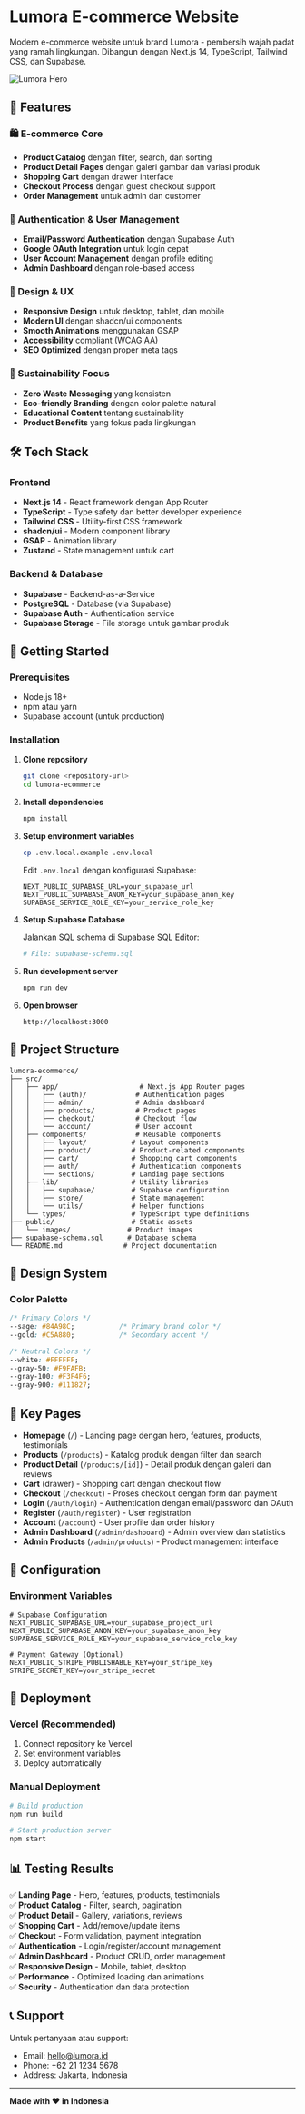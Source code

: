 # Lumora E-commerce Website

Modern e-commerce website untuk brand Lumora - pembersih wajah padat yang ramah lingkungan. Dibangun dengan Next.js 14, TypeScript, Tailwind CSS, dan Supabase.

![Lumora Hero](./public/images/hero-image.jpg)

## 🌟 Features

### 🛍️ E-commerce Core
- **Product Catalog** dengan filter, search, dan sorting
- **Product Detail Pages** dengan galeri gambar dan variasi produk
- **Shopping Cart** dengan drawer interface
- **Checkout Process** dengan guest checkout support
- **Order Management** untuk admin dan customer

### 🔐 Authentication & User Management
- **Email/Password Authentication** dengan Supabase Auth
- **Google OAuth Integration** untuk login cepat
- **User Account Management** dengan profile editing
- **Admin Dashboard** dengan role-based access

### 🎨 Design & UX
- **Responsive Design** untuk desktop, tablet, dan mobile
- **Modern UI** dengan shadcn/ui components
- **Smooth Animations** menggunakan GSAP
- **Accessibility** compliant (WCAG AA)
- **SEO Optimized** dengan proper meta tags

### 🌱 Sustainability Focus
- **Zero Waste Messaging** yang konsisten
- **Eco-friendly Branding** dengan color palette natural
- **Educational Content** tentang sustainability
- **Product Benefits** yang fokus pada lingkungan

## 🛠️ Tech Stack

### Frontend
- **Next.js 14** - React framework dengan App Router
- **TypeScript** - Type safety dan better developer experience
- **Tailwind CSS** - Utility-first CSS framework
- **shadcn/ui** - Modern component library
- **GSAP** - Animation library
- **Zustand** - State management untuk cart

### Backend & Database
- **Supabase** - Backend-as-a-Service
- **PostgreSQL** - Database (via Supabase)
- **Supabase Auth** - Authentication service
- **Supabase Storage** - File storage untuk gambar produk

## 🚀 Getting Started

### Prerequisites
- Node.js 18+ 
- npm atau yarn
- Supabase account (untuk production)

### Installation

1. **Clone repository**
   ```bash
   git clone <repository-url>
   cd lumora-ecommerce
   ```

2. **Install dependencies**
   ```bash
   npm install
   ```

3. **Setup environment variables**
   ```bash
   cp .env.local.example .env.local
   ```
   
   Edit `.env.local` dengan konfigurasi Supabase:
   ```env
   NEXT_PUBLIC_SUPABASE_URL=your_supabase_url
   NEXT_PUBLIC_SUPABASE_ANON_KEY=your_supabase_anon_key
   SUPABASE_SERVICE_ROLE_KEY=your_service_role_key
   ```

4. **Setup Supabase Database**
   
   Jalankan SQL schema di Supabase SQL Editor:
   ```bash
   # File: supabase-schema.sql
   ```

5. **Run development server**
   ```bash
   npm run dev
   ```

6. **Open browser**
   ```
   http://localhost:3000
   ```

## 📁 Project Structure

```
lumora-ecommerce/
├── src/
│   ├── app/                    # Next.js App Router pages
│   │   ├── (auth)/            # Authentication pages
│   │   ├── admin/             # Admin dashboard
│   │   ├── products/          # Product pages
│   │   ├── checkout/          # Checkout flow
│   │   └── account/           # User account
│   ├── components/            # Reusable components
│   │   ├── layout/           # Layout components
│   │   ├── product/          # Product-related components
│   │   ├── cart/             # Shopping cart components
│   │   ├── auth/             # Authentication components
│   │   └── sections/         # Landing page sections
│   ├── lib/                  # Utility libraries
│   │   ├── supabase/         # Supabase configuration
│   │   ├── store/            # State management
│   │   └── utils/            # Helper functions
│   └── types/                # TypeScript type definitions
├── public/                   # Static assets
│   └── images/              # Product images
├── supabase-schema.sql      # Database schema
└── README.md               # Project documentation
```

## 🎨 Design System

### Color Palette
```css
/* Primary Colors */
--sage: #84A98C;           /* Primary brand color */
--gold: #C5A880;           /* Secondary accent */

/* Neutral Colors */
--white: #FFFFFF;
--gray-50: #F9FAFB;
--gray-100: #F3F4F6;
--gray-900: #111827;
```

## 📱 Key Pages

- **Homepage** (`/`) - Landing page dengan hero, features, products, testimonials
- **Products** (`/products`) - Katalog produk dengan filter dan search
- **Product Detail** (`/products/[id]`) - Detail produk dengan galeri dan reviews
- **Cart** (drawer) - Shopping cart dengan checkout flow
- **Checkout** (`/checkout`) - Proses checkout dengan form dan payment
- **Login** (`/auth/login`) - Authentication dengan email/password dan OAuth
- **Register** (`/auth/register`) - User registration
- **Account** (`/account`) - User profile dan order history
- **Admin Dashboard** (`/admin/dashboard`) - Admin overview dan statistics
- **Admin Products** (`/admin/products`) - Product management interface

## 🔧 Configuration

### Environment Variables
```env
# Supabase Configuration
NEXT_PUBLIC_SUPABASE_URL=your_supabase_project_url
NEXT_PUBLIC_SUPABASE_ANON_KEY=your_supabase_anon_key
SUPABASE_SERVICE_ROLE_KEY=your_supabase_service_role_key

# Payment Gateway (Optional)
NEXT_PUBLIC_STRIPE_PUBLISHABLE_KEY=your_stripe_key
STRIPE_SECRET_KEY=your_stripe_secret
```

## 🚀 Deployment

### Vercel (Recommended)
1. Connect repository ke Vercel
2. Set environment variables
3. Deploy automatically

### Manual Deployment
```bash
# Build production
npm run build

# Start production server
npm start
```

## 📊 Testing Results

✅ **Landing Page** - Hero, features, products, testimonials  
✅ **Product Catalog** - Filter, search, pagination  
✅ **Product Detail** - Gallery, variations, reviews  
✅ **Shopping Cart** - Add/remove/update items  
✅ **Checkout** - Form validation, payment integration  
✅ **Authentication** - Login/register/account management  
✅ **Admin Dashboard** - Product CRUD, order management  
✅ **Responsive Design** - Mobile, tablet, desktop  
✅ **Performance** - Optimized loading dan animations  
✅ **Security** - Authentication dan data protection  

## 📞 Support

Untuk pertanyaan atau support:
- Email: hello@lumora.id
- Phone: +62 21 1234 5678
- Address: Jakarta, Indonesia

---

**Made with ❤️ in Indonesia**
